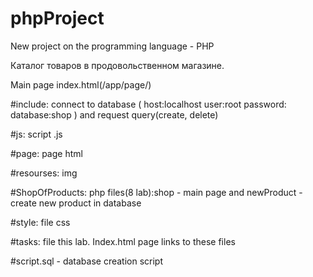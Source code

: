 # phpProject
New project on the programming language - PHP 

Каталог товаров в продовольственном магазине.

Main page index.html(/app/page/)

#include: connect to database (
host:localhost
user:root
password:
database:shop
) 
and request query(create, delete)

#js: script .js

#page: page html

#resourses: img

#ShopOfProducts: php files(8 lab):shop - main page and newProduct - create new product in database

#style: file css

#tasks: file this lab. Index.html page links to these files

#script.sql - database creation script
